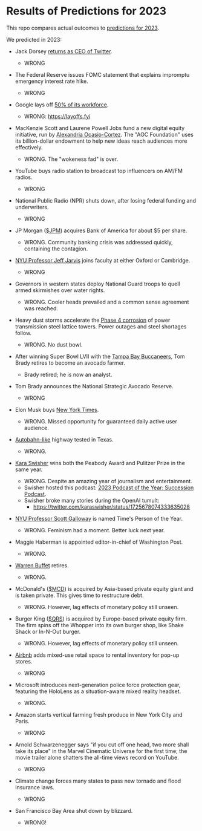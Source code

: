 # Results of Predictions for 2023

This repo compares actual outcomes to [predictions for 2023](https://github.com/pffy/2023).

We predicted in 2023:

  + Jack Dorsey [returns as CEO of Twitter](https://www.youtube.com/watch?v=szUEkiRPQwQ).
    * WRONG
  + The Federal Reserve issues FOMC statement that explains impromptu emergency interest rate hike.
    * WRONG
  + Google lays off [50% of its workforce](https://www.youtube.com/watch?v=3OyrX11cMkE).
    + WRONG: https://layoffs.fyi 
  + MacKenzie Scott and Laurene Powell Jobs fund a new digital equity initiative, run by [Alexandria Ocasio-Cortez](https://twitter.com/AOC). The "AOC Foundation" uses its billion-dollar endowment to help new ideas reach audiences more effectively.
    + WRONG. The "wokeness fad" is over. 
  + YouTube buys radio station to broadcast top influencers on AM/FM radios.
    + WRONG 
  + National Public Radio (NPR) shuts down, after losing federal funding and underwriters.
    * WRONG
  + JP Morgan ([$JPM](https://finance.yahoo.com/quote/JPM)) acquires Bank of America for about $5 per share.
    * WRONG. Community banking crisis was addressed quickly, containing the contagion.
  + [NYU Professor Jeff Jarvis](https://buzzmachine.com/) joins faculty at either Oxford or Cambridge.
    * WRONG
  + Governors in western states deploy National Guard troops to quell armed skirmishes over water rights.
    * WRONG. Cooler heads prevailed and a common sense agreement was reached.
  + Heavy dust storms accelerate the [Phase 4 corrosion](https://www.utilityproducts.com/home/article/16003357/transmission-tower-maintenance) of power transmission steel lattice towers. Power outages and steel shortages follow.
    * WRONG. No dust bowl.
  
  
  + After winning Super Bowl LVII with the [Tampa Bay Buccaneers](https://www.buccaneers.com/), Tom Brady retires to become an avocado farmer.
    + Brady retired; he is now an analyst.
  + Tom Brady announces the National Strategic Avocado Reserve.
    * WRONG
  
  
  + Elon Musk buys [New York Times](https://www.nytimes.com/).
    * WRONG. Missed opportunity for guaranteed daily active user audience.
  + [Autobahn-like](https://en.wikipedia.org/wiki/Autobahn) highway tested in Texas.
    * WRONG.
 
  
  + [Kara Swisher](https://twitter.com/karaswisher) wins both the Peabody Award and Pulitzer Prize in the same year.
    + WRONG. Despite an amazing year of journalism and entertainment.
    + Swisher hosted this podcast: [2023 Podcast of the Year: Succession Podcast](https://www.adweek.com/convergent-tv/the-succession-podcast-is-adweeks-2023-podcast-of-the-year/).
    + Swisher broke many stories during the OpenAI tumult:
      + https://twitter.com/karaswisher/status/1725678074333635028
  + [NYU Professor Scott Galloway](https://www.profgalloway.com/) is named Time's Person of the Year.
    + WRONG. Feminism had a moment. Better luck next year.
  + Maggie Haberman is appointed editor-in-chief of Washington Post.
    * WRONG.
  + [Warren Buffet](https://www.youtube.com/watch?v=FsDYatBvwYI) retires.
    * WRONG.

  + McDonald's ([$MCD](https://finance.yahoo.com/quote/MCD)) is acquired by Asia-based private equity giant and is taken private. This gives time to restructure debt.
    + WRONG. However, lag effects of monetary policy still unseen.

  + Burger King ([$QRS](https://finance.yahoo.com/quote/QSR)) is acquired by Europe-based private equity firm. The firm spins off the Whopper into its own burger shop, like Shake Shack or In-N-Out burger.
    + WRONG. However, lag effects of monetary policy still unseen.

  + [Airbnb](https://www.airbnb.com/) adds mixed-use retail space to rental inventory for pop-up stores.
    + WRONG 
  + Microsoft introduces next-generation police force protection gear, featuring the HoloLens as a situation-aware mixed reality headset.
    + WRONG. 
  + Amazon starts vertical farming fresh produce in New York City and Paris.
    + WRONG
  + Arnold Schwarzenegger says "if you cut off one head, two more shall take its place" in the Marvel Cinematic Universe for the first time; the movie trailer alone shatters the all-time views record on YouTube.
    + WRONG 
  + Climate change forces many states to pass new tornado and flood insurance laws.
    + WRONG
  + San Francisco Bay Area shut down by blizzard.
    * WRONG! 

